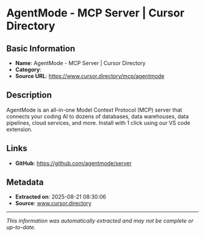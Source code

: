 # AgentMode - MCP Server | Cursor Directory

## Basic Information
- **Name**: AgentMode - MCP Server | Cursor Directory
- **Category**: 
- **Source URL**: https://www.cursor.directory/mcp/agentmode

## Description
AgentMode is an all-in-one Model Context Protocol (MCP) server that connects your coding AI to dozens of databases, data warehouses, data pipelines, cloud services, and more.  Install with 1 click using our VS code extension.

## Links
- **GitHub**: https://github.com/agentmode/server
## Metadata
- **Extracted on**: 2025-08-21 08:30:06
- **Source**: www.cursor.directory

---
*This information was automatically extracted and may not be complete or up-to-date.*
